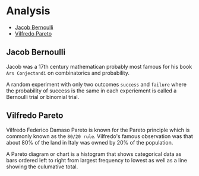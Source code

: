 # Analysis

- [Jacob Bernoulli](#jacob-bernoulli)
- [Vilfredo Pareto](#vilfredo-pareto)

## Jacob Bernoulli

Jacob was a 17th century mathematican probably most famous for his book `Ars Conjectandi` on combinatorics and probability.

A random experiment with only two outcomes `success` and `failure` where the probability of success is the same in each experiement
is called a Bernoulli trial or binomial trial.

## Vilfredo Pareto

Vilfredo Federico Damaso Pareto is known for the Pareto principle which is commonly known as the `80/20 rule`.
Vilfredo's famous observation was that about 80% of the land in Italy was owned by 20% of the population.

A Pareto diagram or chart is a histogram that shows categorical data as bars ordered left to right from largest
frequency to lowest as well as a line showing the culumative total.
